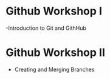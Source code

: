 # Github Workshop I
-Introduction to Git and GithHub

# Github Workshop II
- Creating and Merging Branches
